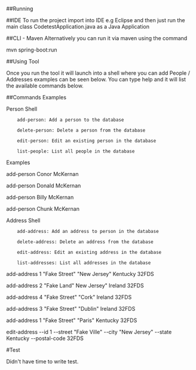 ##Running 

  ##IDE
  To run the project import into IDE e.g Eclipse and then just run the main class CodetestApplication.java as a Java Application 
  
  ##CLI - Maven 
  Alternatively you can run it via maven using the command 
  
  mvn spring-boot:run
  
 
 ##Using Tool 
 
 Once you run the tool it will launch into a shell where you can add People / Addresses 
 examples can be seen below. 
 You can type help and it will list the available commands below. 
 
##Commands Examples 

Person Shell

        add-person: Add a person to the database
        
        delete-person: Delete a person from the database
        
        edit-person: Edit an existing person in the database
        
        list-people: List all people in the database

Examples

add-person Conor McKernan

add-person Donald McKernan

add-person Billy McKernan

add-person Chunk McKernan

Address Shell

        add-address: Add an address to person in the database
        
        delete-address: Delete an address from the database
        
        edit-address: Edit an existing address in the database
        
        list-addresses: List all addresses in the database


add-address 1 "Fake Street" "New Jersey" Kentucky 32FDS

add-address 2 "Fake Land" New Jersey" Ireland 32FDS

add-address 4 "Fake Street" "Cork" Ireland 32FDS

add-address 3 "Fake Street" "Dublin" Ireland 32FDS

add-address 1 "Fake Street" "Paris" Kentucky 32FDS

edit-address --id 1 --street "Fake Ville" --city "New Jersey" --state Kentucky --postal-code 32FDS

#Test

Didn't have time to write test. 

